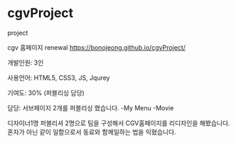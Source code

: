 # cgvProject
project

cgv 홈페이지 renewal
https://bonojeong.github.io/cgvProject/

개발인원: 3인

사용언어: HTML5, CSS3, JS, Jqurey

기여도: 30% (퍼블리싱 담당)

담당: 서브페이지 2개를 퍼블리싱 했습니다.
-My Menu
-Movie

디자이너1명 퍼블리셔 2명으로 팀을 구성해서 CGV홈페이지를 리디자인을 해봤습니다.
혼자가 아닌 같이 일함으로서 동료와 함께일하는 법을 익혔습니다.

